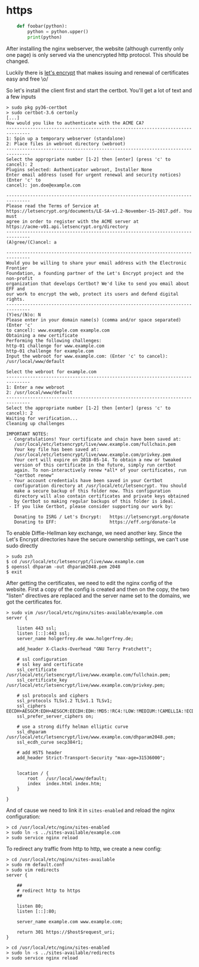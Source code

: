 https
=====

``` python
    def foobar(python):
        python = python.upper()
        print(python)
```

After installing the nginx webserver, the website (although currently only one page) is only served via the unencrypted http protocol. This should be changed.

Luckily there is [let's encrypt][le] that makes issuing and renewal of certificates easy and free \o/

So let's install the client first and start the certbot. You'll get a lot of text and a few inputs

    > sudo pkg py36-certbot
    > sudo certbot-3.6 certonly
    [...]
    How would you like to authenticate with the ACME CA?
    -------------------------------------------------------------------------------
    1: Spin up a temporary webserver (standalone)
    2: Place files in webroot directory (webroot)
    -------------------------------------------------------------------------------
    Select the appropriate number [1-2] then [enter] (press 'c' to cancel): 2
    Plugins selected: Authenticator webroot, Installer None
    Enter email address (used for urgent renewal and security notices) (Enter 'c' to
    cancel): jon.doe@example.com

    -------------------------------------------------------------------------------
    Please read the Terms of Service at
    https://letsencrypt.org/documents/LE-SA-v1.2-November-15-2017.pdf. You must
    agree in order to register with the ACME server at
    https://acme-v01.api.letsencrypt.org/directory
    -------------------------------------------------------------------------------
    (A)gree/(C)ancel: a

    -------------------------------------------------------------------------------
    Would you be willing to share your email address with the Electronic Frontier
    Foundation, a founding partner of the Let's Encrypt project and the non-profit
    organization that develops Certbot? We'd like to send you email about EFF and
    our work to encrypt the web, protect its users and defend digital rights.
    -------------------------------------------------------------------------------
    (Y)es/(N)o: N
    Please enter in your domain name(s) (comma and/or space separated)  (Enter 'c'
    to cancel): www.example.com example.com
    Obtaining a new certificate
    Performing the following challenges:
    http-01 challenge for www.example.com
    http-01 challenge for example.com
    Input the webroot for www.example.com: (Enter 'c' to cancel): /usr/local/www/default 

    Select the webroot for example.com
    -------------------------------------------------------------------------------
    1: Enter a new webroot
    2: /usr/local/www/default
    -------------------------------------------------------------------------------
    Select the appropriate number [1-2] then [enter] (press 'c' to cancel): 2
    Waiting for verification...
    Cleaning up challenges

    IMPORTANT NOTES:
     - Congratulations! Your certificate and chain have been saved at:
       /usr/local/etc/letsencrypt/live/www.example.com/fullchain.pem
       Your key file has been saved at:
       /usr/local/etc/letsencrypt/live/www.example.com/privkey.pem
       Your cert will expire on 2018-05-14. To obtain a new or tweaked
       version of this certificate in the future, simply run certbot
       again. To non-interactively renew *all* of your certificates, run
       "certbot renew"
     - Your account credentials have been saved in your Certbot
       configuration directory at /usr/local/etc/letsencrypt. You should
       make a secure backup of this folder now. This configuration
       directory will also contain certificates and private keys obtained
       by Certbot so making regular backups of this folder is ideal.
     - If you like Certbot, please consider supporting our work by:

       Donating to ISRG / Let's Encrypt:   https://letsencrypt.org/donate
       Donating to EFF:                    https://eff.org/donate-le

To enable Diffie-Hellman key exchange, we need another key. Since the Let's Encrypt directories have the secure ownership settings, we can't use sudo directly

    > sudo zsh
    $ cd /usr/local/etc/letsencrypt/live/www.example.com
    $ openssl dhparam -out dhparam2048.pem 2048
    $ exit
    
After getting the certificates, we need to edit the nginx config of the website. First a copy of the config is created and then on the copy, the two "listen" directives are replaced and the server name set to the domains, we got the certificates for.

    > sudo vim /usr/local/etc/nginx/sites-available/example.com
    server {

        listen 443 ssl;
        listen [::]:443 ssl;
        server_name holgerfrey.de www.holgerfrey.de;

        add_header X-Clacks-Overhead "GNU Terry Pratchett";

        # ssl configuration
        # ssl key and certificate
        ssl_certificate /usr/local/etc/letsencrypt/live/www.example.com/fullchain.pem;
        ssl_certificate_key /usr/local/etc/letsencrypt/live/www.example.com/privkey.pem;

        # ssl protocols and ciphers
        ssl_protocols TLSv1.2 TLSv1.1 TLSv1;
        ssl_ciphers EECDH+AESGCM:EDH+AESGCM:EECDH:EDH:!MD5:!RC4:!LOW:!MEDIUM:!CAMELLIA:!ECDSA:!DES:!DSS:!3DES:!NULL;
        ssl_prefer_server_ciphers on;

        # use a strong diffy helman elliptic curve
        ssl_dhparam /usr/local/etc/letsencrypt/live/www.example.com/dhparam2048.pem;
        ssl_ecdh_curve secp384r1;

        # add HSTS header
        add_header Strict-Transport-Security "max-age=31536000";


        location / {
            root   /usr/local/www/default;
            index  index.html index.htm;
        }

    }

And of cause we need to link it in `sites-enabled` and reload the nginx configuration:
    
    > cd /usr/local/etc/nginx/sites-enabled
    > sudo ln -s ../sites-available/example.com
    > sudo service nginx reload

To redirect any traffic from http to http, we create a new config:

    > cd /usr/local/etc/nginx/sites-available
    > sudo rm default.conf
    > sudo vim redirects
    server {

        ##
        # redirect http to https
        ##

        listen 80;
        listen [::]:80;
    
        server_name example.com www.example.com;

        return 301 https://$host$request_uri;
    }
    
    > cd /usr/local/etc/nginx/sites-enabled
    > sudo ln -s ../sites-available/redirects
    > sudo service nginx reload


[le]: https://letsencrypt.org
